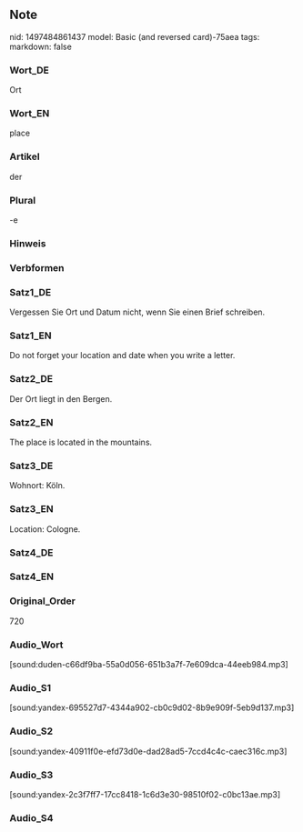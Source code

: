 ## Note
nid: 1497484861437
model: Basic (and reversed card)-75aea
tags: 
markdown: false

### Wort_DE
Ort

### Wort_EN
place

### Artikel
der

### Plural
-e

### Hinweis


### Verbformen


### Satz1_DE
Vergessen Sie Ort und Datum nicht, wenn Sie einen Brief schreiben.

### Satz1_EN
Do not forget your location and date when you write a letter.

### Satz2_DE
Der Ort liegt in den Bergen.

### Satz2_EN
The place is located in the mountains.

### Satz3_DE
Wohnort: Köln.

### Satz3_EN
Location: Cologne.

### Satz4_DE


### Satz4_EN


### Original_Order
720

### Audio_Wort
[sound:duden-c66df9ba-55a0d056-651b3a7f-7e609dca-44eeb984.mp3]

### Audio_S1
[sound:yandex-695527d7-4344a902-cb0c9d02-8b9e909f-5eb9d137.mp3]

### Audio_S2
[sound:yandex-40911f0e-efd73d0e-dad28ad5-7ccd4c4c-caec316c.mp3]

### Audio_S3
[sound:yandex-2c3f7ff7-17cc8418-1c6d3e30-98510f02-c0bc13ae.mp3]

### Audio_S4

